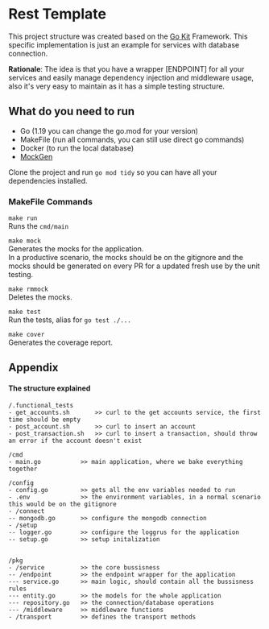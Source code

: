 # Rest Template

This project structure was created based on the [Go Kit](https://github.com/go-kit/kit) Framework. This specific implementation is just an example for services with database connection.

**Rationale**: The idea is that you have a wrapper [ENDPOINT] for all your services and easily manage dependency injection and middleware usage, also it's very easy to maintain as it has a simple testing structure.

## What do you need to run
* Go (1.19 you can change the go.mod for your version)
* MakeFile (run all commands, you can still use direct go commands)
* Docker (to run the local database)
* [MockGen](https://github.com/golang/mock)

Clone the project and run ```go mod tidy``` so you can have all your dependencies installed.

### MakeFile Commands
```make run```   
Runs the ```cmd/main```

```make mock```  
Generates the mocks for the application.  
In a productive scenario, the mocks should be on the gitignore and the mocks should be generated on every PR for a updated fresh use by the unit testing.

```make rmmock```  
Deletes the mocks.

```make test```  
Run the tests, alias for ```go test ./...```

```make cover```  
Generates the coverage report.

## Appendix

#### The structure explained
```
/.functional_tests
- get_accounts.sh       >> curl to the get accounts service, the first time should be empty
- post_account.sh       >> curl to insert an account
- post_transaction.sh   >> curl to insert a transaction, should throw an error if the account doesn't exist

/cmd
- main.go           >> main application, where we bake everything together

/config
- config.go         >> gets all the env variables needed to run
- .env              >> the environment variables, in a normal scenario this would be on the gitignore
- /connect
-- mongodb.go       >> configure the mongodb connection
- /setup
-- logger.go        >> configure the loggrus for the application
-- setup.go         >> setup initalization


/pkg
- /service          >> the core bussisness
-- /endpoint        >> the endpoint wrapper for the application
--- service.go      >> main logic, should contain all the bussisness rules
--- entity.go       >> the models for the whole application
--- repository.go   >> the connection/database operations
--- /middleware     >> middleware functions
- /transport        >> defines the transport methods
```